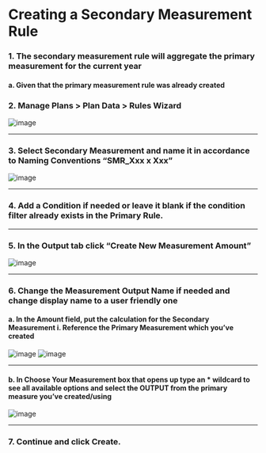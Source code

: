 <h1>Creating a Secondary Measurement Rule</h1>
<h3>1. The secondary measurement rule will aggregate the primary measurement for the current year </h3>
<h4>a.	Given that the primary measurement rule was already created </h4>
<h3>2. Manage Plans > Plan Data > Rules Wizard </h3>

![image](https://github.com/OlegZas/SAP_Various/assets/115661636/8b0fdc41-e757-4f86-b7f9-f85719f179f6)

***
<h3>3. Select Secondary Measurement and name it in accordance to Naming Conventions “SMR_Xxx x Xxx”</h3>

![image](https://github.com/OlegZas/SAP_Various/assets/115661636/eb306917-47a5-4e2d-afdb-b28278b047fe)

***
<h3>4.  Add a Condition if needed or leave it blank if the condition filter already exists in the Primary Rule. </h3>

***
<h3>5. In the Output tab click “Create New Measurement Amount”  </h3>

![image](https://github.com/OlegZas/SAP_Various/assets/115661636/f089e259-c4b2-4c75-8bcd-00f5f2811081)

***
<h3>6.	Change the Measurement Output Name if needed and change display name to a user friendly one  </h3>
<h4>a.	In the Amount field, put the calculation for the Secondary Measurement 
i.	Reference the Primary Measurement which you’ve created 
</h4> 

![image](https://github.com/OlegZas/SAP_Various/assets/115661636/a93eb0bb-3554-4d2f-860d-fc7cab2f0dc8)
![image](https://github.com/OlegZas/SAP_Various/assets/115661636/8cf5ff08-a138-4571-b5a5-33937817da0d)

***
<h4>b.	In Choose Your Measurement box that opens up type an * wildcard to see all available options and select the OUTPUT from the primary measure you’ve created/using </h4>

![image](https://github.com/OlegZas/SAP_Various/assets/115661636/a47028f7-06dd-4763-bc7f-0e436006dff8)

***
<h3>7.	Continue and click Create. </h3>
